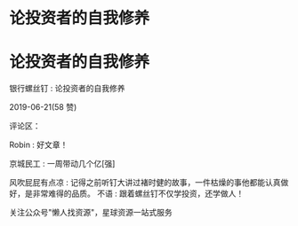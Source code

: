 # 论投资者的自我修养

# 论投资者的自我修养

银行螺丝钉 : 论投资者的自我修养

2019-06-21(58 赞)

评论区：

Robin : 好文章！

京城民工 : 一周带动几个亿[强]

风吹屁屁有点凉 : 记得之前听钉大讲过褚时健的故事，一件枯燥的事他都能认真做好，是非常难得的品质。 不语 : 跟着螺丝钉不仅学投资，还学做人！

关注公众号"懒人找资源"，星球资源一站式服务